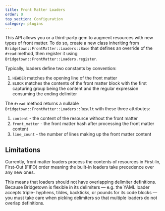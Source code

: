 ```yaml
---
title: Front Matter Loaders
order: 0
top_section: Configuration
category: plugins
---
```


This API allows you or a third-party gem to augment resources with new types of front matter. To do so, create a new class inheriting from `Bridgetown::FrontMatter::Loaders::Base` that defines an override of the `#read` method, then register it using `Bridgetown::FrontMatter::Loaders.register`.

Typically, loaders define two constants by convention:

1. `HEADER` matches the opening line of the front matter
2. `BLOCK` matches the contents of the front matter block with the first capturing group being the content and the regular expression consuming the ending delimiter

The `#read` method returns a nullable `Bridgetown::FrontMatter::Loaders::Result` with these three attributes:

1. `content` - the content of the resource without the front matter
2. `front_matter` - the front matter hash after processing the front matter content
3. `line_count` - the number of lines making up the front matter content

## Limitations

Currently, front matter loaders process the contents of resources in First-In, First-Out (FIFO) order meaning the built-in loaders take precedence over any new ones.

This means that loaders should not have overlapping delimiter definitions. Because Bridgetown is flexible in its delimiters — e.g. the YAML loader accepts triple- hyphens, tildes, backticks, or pounds for its code blocks — you must take care when picking delimiters so that multiple loaders do not overlap definitions.
